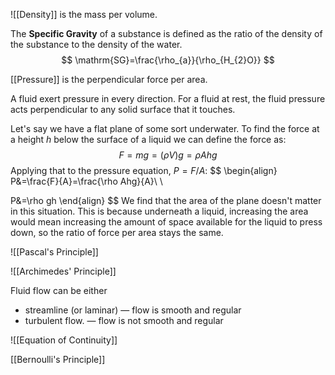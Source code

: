 ![[Density]] is the mass per volume.

The **Specific Gravity** of a substance is defined as the ratio of the density of the substance to the density of the water.
$$
\mathrm{SG}=\frac{\rho_{a}}{\rho_{H_{2}O}}
$$

[[Pressure]] is the perpendicular force per area.

A fluid exert pressure in every direction. For a fluid at rest, the fluid pressure acts perpendicular to any solid surface that it touches.

Let's say we have a flat plane of some sort underwater. To find the force at a height $h$ below the surface of a liquid we can define the force as:
$$
F=mg=(\rho V)g=\rho Ahg
$$
Applying that to the pressure equation, $P=F / A$:
$$
\begin{align}
P&=\frac{F}{A}=\frac{\rho Ahg}{A}\\ \\

P&=\rho gh
\end{align}
$$
We find that the area of the plane doesn't matter in this situation. This is because underneath a liquid, increasing the area would mean increasing the amount of space available for the liquid to press down, so the ratio of force per area stays the same. 

![[Pascal's Principle]]

![[Archimedes' Principle]]

Fluid flow can be either
- streamline (or laminar) — flow is smooth and regular
- turbulent flow. — flow is not smooth and regular

![[Equation of Continuity]]

[[Bernoulli's Principle]]